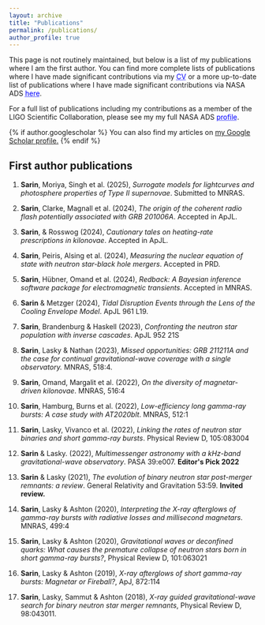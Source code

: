 ```yaml
---
layout: archive
title: "Publications"
permalink: /publications/
author_profile: true
---
```


This page is not routinely maintained, but below is a list of my publications 
where I am the first author. 
You can find more complete lists of publications where I have made significant contributions
via my <a href="https://nikhil-sarin.github.io/files/nikhil_cv.pdf" style="color: blue; text-decoration: underline;text-decoration-style: dotted;">CV</a>
or a more up-to-date list of publications where I have made significant contributions via NASA ADS 
<a href="https://ui.adsabs.harvard.edu/search/q=docs(library%2Ff4opabVeQnSyHb9jkl3XZA)&sort=date%20desc%2C%20bibcode%20desc&p_=0" style="color: blue; text-decoration: underline;text-decoration-style: dotted;">here</a>.

For a full list of publications including my contributions as a member of the LIGO Scientific Collaboration, please see my 
my full NASA ADS <a href="https://ui.adsabs.harvard.edu/search/p_=0&q=author%3A%22Sarin%2C%20Nikhil%22&sort=date%20desc%2C%20bibcode%20desc" style="color: blue; text-decoration: underline;text-decoration-style: dotted;">profile</a>.

{% if author.googlescholar %}
  You can also find my articles on <u><a href="{{author.googlescholar}}">my Google Scholar profile</a>.</u>
{% endif %}

## First author publications
1. **Sarin**, Moriya, Singh et al. (2025), *Surrogate models for lightcurves and photosphere properties of Type II supernovae*. Submitted to MNRAS.

2. **Sarin**, Clarke, Magnall et al. (2024), *The origin of the coherent radio flash potentially associated with GRB 201006A*. Accepted in ApJL.

3. **Sarin**, & Rosswog (2024), *Cautionary tales on heating-rate prescriptions in kilonovae*. Accepted in ApJL.

4. **Sarin**, Peiris, Alsing et al. (2024), *Measuring the nuclear equation of state with neutron star-black hole mergers*. Accepted in PRD.

5. **Sarin**, Hübner, Omand et al. (2024), *Redback: A Bayesian inference software package for electromagnetic transients*. Accepted in MNRAS.

6. **Sarin** & Metzger (2024), *Tidal Disruption Events through the Lens of the Cooling Envelope Model*. ApJL 961 L19.

7. **Sarin**, Brandenburg & Haskell (2023), *Confronting the neutron star population with inverse cascades*. ApJL 952 21S

8. **Sarin**, Lasky & Nathan (2023), *Missed opportunities: GRB 211211A and the case for continual gravitational-wave coverage with a single observatory.* MNRAS, 518:4.

9. **Sarin**, Omand, Margalit et al. (2022), *On the diversity of magnetar-driven kilonovae*. MNRAS, 516:4

10. **Sarin**, Hamburg, Burns et al. (2022), *Low-efficiency long gamma-ray bursts: A case study with AT2020blt*. MNRAS, 512:1

11. **Sarin**, Lasky, Vivanco et al. (2022), *Linking the rates of neutron star binaries and short gamma-ray bursts*. Physical Review D, 105:083004

12. **Sarin** & Lasky. (2022), *Multimessenger astronomy with a kHz-band gravitational-wave observatory*. PASA 39:e007. **Editor's Pick 2022**

13. **Sarin** & Lasky (2021), *The evolution of binary neutron star post-merger remnants: a review*. General Relativity and Gravitation 53:59. **Invited review.**

14. **Sarin**, Lasky & Ashton (2020), *Interpreting the X-ray afterglows of gamma-ray bursts with radiative losses and millisecond magnetars*. MNRAS, 499:4

15. **Sarin**, Lasky & Ashton (2020), *Gravitational waves or deconfined quarks: What causes the premature collapse of neutron stars born in short gamma-ray bursts?*, Physical Review D, 101:063021

16. **Sarin**, Lasky & Ashton (2019), *X-ray afterglows of short gamma-ray bursts: Magnetar or Fireball?*, ApJ, 872:114

17. **Sarin**, Lasky, Sammut & Ashton (2018), *X-ray guided gravitational-wave search for binary neutron star merger remnants*, Physical Review D, 98:043011.